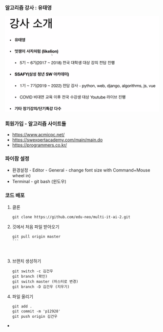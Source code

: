 ### 알고리즘 강사 : 유태영

<img src="https://github.com/kimgunwoo1/TIL/blob/master/image/%EC%9C%A0%ED%83%9C%EC%98%81.png?raw=true"  >

### 회원가입 - 알고리즘 사이트들 

- https://www.acmicpc.net/
- https://swexpertacademy.com/main/main.do
- https://programmers.co.kr/



### 파이참 설정

- 환경설정 - Editor - General - change font size with Command+Mouse wheel in)
- Terminal - git bash (윈도우)





### 코드 배포

1. 클론
   ```
   git clone https://github.com/edu-neo/multi-it-ai-2.git
   ```

   

2. 깃에서 처음 파일 받아오기

   `````
   git pull origin master
   ```

   

3. 브랜치 생성하기
   ```
   git switch -c 김건우
   git branch (확인)
   git switch master (마스터로 변경)
   git branch -D 김건우 (지우기)
   ```

   

4. 파일 올리기
   ```
   git add .
   git commit -m 'p12928'
   git push origin 김건우
   ```

   







- 
